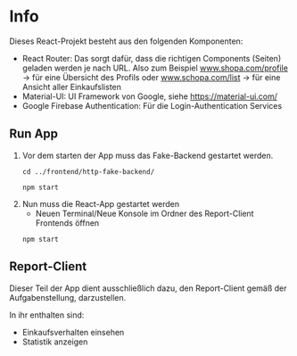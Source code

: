 # Info

Dieses React-Projekt besteht aus den folgenden Komponenten: 

- React Router: Das sorgt dafür, dass die richtigen Components (Seiten) geladen werden je nach URL. Also zum Beispiel www.shopa.com/profile -> für eine Übersicht des Profils oder www.schopa.com/list -> für eine Ansicht aller Einkaufslisten
- Material-UI: UI Framework von Google, siehe https://material-ui.com/
- Google Firebase Authentication: Für die Login-Authentication Services

## Run App
1. Vor dem starten der App muss das Fake-Backend gestartet werden.
    ```
    cd ../frontend/http-fake-backend/

    npm start
    ```
2. Nun muss die React-App gestartet werden
    - Neuen Terminal/Neue Konsole im Ordner des Report-Client Frontends öffnen
    ```
    npm start
    ```

## Report-Client
Dieser Teil der App dient ausschließlich dazu, den Report-Client gemäß der Aufgabenstellung, darzustellen.

In ihr enthalten sind:
- Einkaufsverhalten einsehen
- Statistik anzeigen